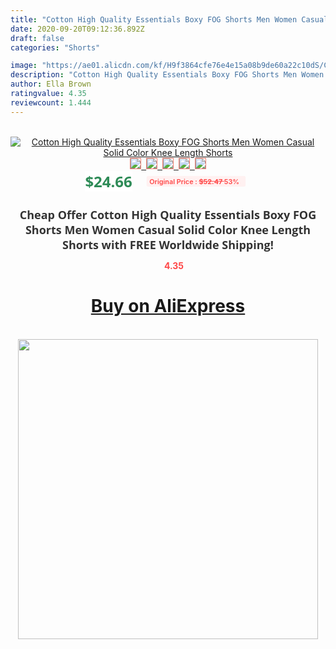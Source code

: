 ```yaml
---
title: "Cotton High Quality Essentials Boxy FOG Shorts Men Women Casual Solid Color Knee Length Shorts"
date: 2020-09-20T09:12:36.892Z
draft: false
categories: "Shorts"

image: "https://ae01.alicdn.com/kf/H9f3864cfe76e4e15a08b9de60a22c10dS/Cotton-High-Quality-Essentials-Boxy-FOG-Shorts-Men-Women-Casual-Solid-Color-Knee-Length-Shorts.jpg"
description: "Cotton High Quality Essentials Boxy FOG Shorts Men Women Casual Solid Color Knee Length Shorts"
author: Ella Brown
ratingvalue: 4.35
reviewcount: 1.444
---
```

<br>
<div style="text-align: center;">
<a href="https://s.click.aliexpress.com/e/_ANU4LF" target="_blank" rel="nofollow noopener noreferrer"><img alt="Cotton High Quality Essentials Boxy FOG Shorts Men Women Casual Solid Color Knee Length Shorts" class="magnifier-image" src="https://ae01.alicdn.com/kf/H9f3864cfe76e4e15a08b9de60a22c10dS/Cotton-High-Quality-Essentials-Boxy-FOG-Shorts-Men-Women-Casual-Solid-Color-Knee-Length-Shorts.jpg_640x640.jpg">
<br>
<img style="border:1px solid salmon" src="https://ae01.alicdn.com/kf/H9f3864cfe76e4e15a08b9de60a22c10dS/Cotton-High-Quality-Essentials-Boxy-FOG-Shorts-Men-Women-Casual-Solid-Color-Knee-Length-Shorts.jpg_120x120.jpg">&nbsp;&nbsp;<img style="border:1px solid salmon" src="https://ae01.alicdn.com/kf/H3b34c3213918452bbd741c15be8b4171o/Cotton-High-Quality-Essentials-Boxy-FOG-Shorts-Men-Women-Casual-Solid-Color-Knee-Length-Shorts.jpg_120x120.jpg">&nbsp;&nbsp;<img style="border:1px solid salmon" src="https://ae01.alicdn.com/kf/H71d9144adb3f4f75b6e9bc2281919ff8x/Cotton-High-Quality-Essentials-Boxy-FOG-Shorts-Men-Women-Casual-Solid-Color-Knee-Length-Shorts.jpg_120x120.jpg">&nbsp;&nbsp;<img style="border:1px solid salmon" src="https://ae01.alicdn.com/kf/H5fa172d769d64301a0007a6de68731c97/Cotton-High-Quality-Essentials-Boxy-FOG-Shorts-Men-Women-Casual-Solid-Color-Knee-Length-Shorts.jpg_120x120.jpg">&nbsp;&nbsp;<img style="border:1px solid salmon" src="https://ae01.alicdn.com/kf/Ha1a8459e09214ab3ad0195733d23b664s/Cotton-High-Quality-Essentials-Boxy-FOG-Shorts-Men-Women-Casual-Solid-Color-Knee-Length-Shorts.jpg_120x120.jpg"></a></div><br0>
<div style="text-align: center;"><span style="background-color: white; border: 0px; box-sizing: border-box; color: seagreen; display: inline-block; font-family: &quot;open sans&quot; , &quot;arial&quot; , &quot;helvetica&quot; , sans-serif , &quot;heiti&quot;; font-size: 24px; font-stretch: inherit; font-weight: 700; line-height: inherit; margin: 0px 10px 0px 0px; padding: 0px; vertical-align: middle;">$24.66 </span>
<span style="background: rgb(255 , 241 , 241); border-radius: 3px; border: 0px; box-sizing: border-box; color: #ff4747; display: inline-block; font-family: inherit; font-size: 12px; font-stretch: inherit; font-style: inherit; font-variant: inherit; font-weight: 600; line-height: inherit; margin: 0px; padding: 2px 5px; transform: scale(0.9); vertical-align: middle;">Original Price : <b style="text-decoration: line-through;">$52.47 </b> 53%&nbsp;&nbsp;</span></div>
<h1 style="color: #333333; display: inline-block; font-family: &quot;open sans&quot; , &quot;arial&quot; , &quot;helvetica&quot; , sans-serif , &quot;heiti&quot;; font-size: 18px; font-stretch: inherit; font-weight: 700; text-align: center;">Cheap Offer Cotton High Quality Essentials Boxy FOG Shorts Men Women Casual Solid Color Knee Length Shorts with FREE Worldwide Shipping!</h1>
<div style="color: #ff4747; text-align: center;">
<img src="https://4.bp.blogspot.com/-M0ZcTcb-5uY/XleCXlxnR4I/AAAAAAAAAEc/OrjgMkXV1oMQFaCRZj5HQwOCBcu3w1FegCPcBGAYYCw/s1600/star.png" style="height: 15px;">&nbsp;<b>4.35</b></div>
<div class="button_cont" align="center"><a class="buynow_a" href="https://s.click.aliexpress.com/e/_ANU4LF" target="_blank" rel="nofollow noopener noreferrer"><H1>Buy on AliExpress</H1></a></div><br>
<div class="separator" style="clear: both; text-align: center;">
<img src="https://lh3.googleusercontent.com/-pTy5HemUv9M/XlePHvY0dAI/AAAAAAAAAE4/0nX5iRUoIWY8eMW9Dpxeirr157OZliDIgCLcBGAsYHQ/s1600/badge.gif" width="480">
</div>
